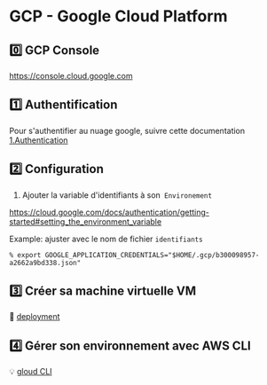 # GCP - Google Cloud Platform

## :zero: GCP Console

https://console.cloud.google.com


## :one: Authentification

Pour s'authentifier au nuage google, suivre cette documentation [1.Authentication](1.Authentication)


## :two: Configuration 


1. Ajouter la variable d'identifiants à son` Environement`

https://cloud.google.com/docs/authentication/getting-started#setting_the_environment_variable

Example: ajuster avec le nom de fichier `identifiants`

```
% export GOOGLE_APPLICATION_CREDENTIALS="$HOME/.gcp/b300098957-a2662a9bd338.json"
```

## :three: Créer sa machine virtuelle VM

:pushpin: [deployment](deployment)

## :four: Gérer son environnement avec AWS CLI

:bulb: [gloud CLI](cli)



